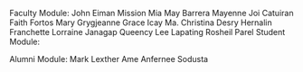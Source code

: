 Faculty Module:
    John Eiman Mission
    Mia May Barrera
    Mayenne Joi Catuiran
    Faith Fortos
    Mary Grygjeanne Grace Icay
    Ma. Christina Desry Hernalin
    Franchette Lorraine Janagap
    Queency Lee Lapating
    Rosheil Parel
Student Module:

Alumni Module:
    Mark Lexther Ame
    Anfernee Sodusta

